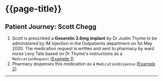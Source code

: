 # {{page-title}}

## Patient Journey: Scott Chegg

1. Scott is prescribed a **Goserelin 3.6mg implant** by Dr Justin Thyme to be administered by IM injection in the Outpatients department on 1st May 2020. The medication request is written and sent to pharmacy by ward nurse Levy Tate based on Dr Thyme's instructions as a `MedicationRequest` [[Example 1](#example1)].
2. Pharmacy dispenses this medication as a `MedicationDispense` [[Example 2](#example2)].

---